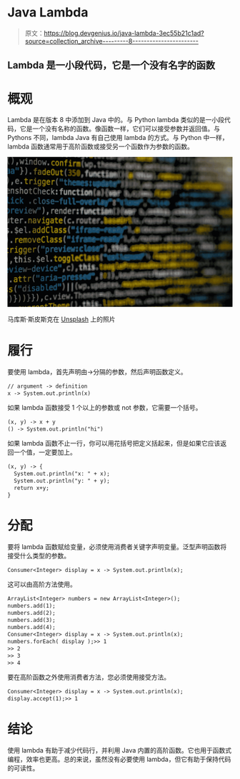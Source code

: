 # Java Lambda

> 原文：<https://blog.devgenius.io/java-lambda-3ec55b21c1ad?source=collection_archive---------8----------------------->

## Lambda 是一小段代码，它是一个没有名字的函数

# 概观

Lambda 是在版本 8 中添加到 Java 中的。与 Python lambda 类似的是一小段代码，它是一个没有名称的函数。像函数一样，它们可以接受参数并返回值。与 Pythons 不同，lambda Java 有自己使用 lambda 的方式。与 Python 中一样，lambda 函数通常用于高阶函数或接受另一个函数作为参数的函数。

![](img/f96b0cc5d9b18f286d5e9abc0b64fea2.png)

马库斯·斯皮斯克在 [Unsplash](https://unsplash.com?utm_source=medium&utm_medium=referral) 上的照片

# 履行

要使用 lambda，首先声明由->分隔的参数，然后声明函数定义。

```
// argument -> definition
x -> System.out.println(x)
```

如果 lambda 函数接受 1 个以上的参数或 not 参数，它需要一个括号。

```
(x, y) -> x + y
() -> System.out.println("hi")
```

如果 lambda 函数不止一行，你可以用花括号把定义括起来，但是如果它应该返回一个值，一定要加上。

```
(x, y) -> {
  System.out.println("x: " + x);
  System.out.println("y: " + y);
  return x+y;
}
```

# 分配

要将 lambda 函数赋给变量，必须使用消费者关键字声明变量。泛型声明函数将接受什么类型的参数。

```
Consumer<Integer> display = x -> System.out.println(x);
```

这可以由高阶方法使用。

```
ArrayList<Integer> numbers = new ArrayList<Integer>();
numbers.add(1);
numbers.add(2);
numbers.add(3);
numbers.add(4);
Consumer<Integer> display = x -> System.out.println(x);
numbers.forEach( display );>> 1
>> 2
>> 3
>> 4
```

要在高阶函数之外使用消费者方法，您必须使用接受方法。

```
Consumer<Integer> display = x -> System.out.println(x);
display.accept(1);>> 1
```

# 结论

使用 lambda 有助于减少代码行，并利用 Java 内置的高阶函数。它也用于函数式编程，效率也更高。总的来说，虽然没有必要使用 lambda，但它有助于保持代码的可读性。
